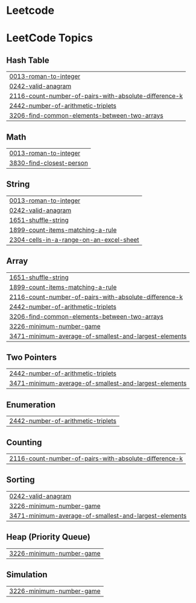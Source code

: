 # Leetcode
<!---LeetCode Topics Start-->
# LeetCode Topics
## Hash Table
|  |
| ------- |
| [0013-roman-to-integer](https://github.com/dhanushkadiyapu/Leetcode/tree/master/0013-roman-to-integer) |
| [0242-valid-anagram](https://github.com/dhanushkadiyapu/Leetcode/tree/master/0242-valid-anagram) |
| [2116-count-number-of-pairs-with-absolute-difference-k](https://github.com/dhanushkadiyapu/Leetcode/tree/master/2116-count-number-of-pairs-with-absolute-difference-k) |
| [2442-number-of-arithmetic-triplets](https://github.com/dhanushkadiyapu/Leetcode/tree/master/2442-number-of-arithmetic-triplets) |
| [3206-find-common-elements-between-two-arrays](https://github.com/dhanushkadiyapu/Leetcode/tree/master/3206-find-common-elements-between-two-arrays) |
## Math
|  |
| ------- |
| [0013-roman-to-integer](https://github.com/dhanushkadiyapu/Leetcode/tree/master/0013-roman-to-integer) |
| [3830-find-closest-person](https://github.com/dhanushkadiyapu/Leetcode/tree/master/3830-find-closest-person) |
## String
|  |
| ------- |
| [0013-roman-to-integer](https://github.com/dhanushkadiyapu/Leetcode/tree/master/0013-roman-to-integer) |
| [0242-valid-anagram](https://github.com/dhanushkadiyapu/Leetcode/tree/master/0242-valid-anagram) |
| [1651-shuffle-string](https://github.com/dhanushkadiyapu/Leetcode/tree/master/1651-shuffle-string) |
| [1899-count-items-matching-a-rule](https://github.com/dhanushkadiyapu/Leetcode/tree/master/1899-count-items-matching-a-rule) |
| [2304-cells-in-a-range-on-an-excel-sheet](https://github.com/dhanushkadiyapu/Leetcode/tree/master/2304-cells-in-a-range-on-an-excel-sheet) |
## Array
|  |
| ------- |
| [1651-shuffle-string](https://github.com/dhanushkadiyapu/Leetcode/tree/master/1651-shuffle-string) |
| [1899-count-items-matching-a-rule](https://github.com/dhanushkadiyapu/Leetcode/tree/master/1899-count-items-matching-a-rule) |
| [2116-count-number-of-pairs-with-absolute-difference-k](https://github.com/dhanushkadiyapu/Leetcode/tree/master/2116-count-number-of-pairs-with-absolute-difference-k) |
| [2442-number-of-arithmetic-triplets](https://github.com/dhanushkadiyapu/Leetcode/tree/master/2442-number-of-arithmetic-triplets) |
| [3206-find-common-elements-between-two-arrays](https://github.com/dhanushkadiyapu/Leetcode/tree/master/3206-find-common-elements-between-two-arrays) |
| [3226-minimum-number-game](https://github.com/dhanushkadiyapu/Leetcode/tree/master/3226-minimum-number-game) |
| [3471-minimum-average-of-smallest-and-largest-elements](https://github.com/dhanushkadiyapu/Leetcode/tree/master/3471-minimum-average-of-smallest-and-largest-elements) |
## Two Pointers
|  |
| ------- |
| [2442-number-of-arithmetic-triplets](https://github.com/dhanushkadiyapu/Leetcode/tree/master/2442-number-of-arithmetic-triplets) |
| [3471-minimum-average-of-smallest-and-largest-elements](https://github.com/dhanushkadiyapu/Leetcode/tree/master/3471-minimum-average-of-smallest-and-largest-elements) |
## Enumeration
|  |
| ------- |
| [2442-number-of-arithmetic-triplets](https://github.com/dhanushkadiyapu/Leetcode/tree/master/2442-number-of-arithmetic-triplets) |
## Counting
|  |
| ------- |
| [2116-count-number-of-pairs-with-absolute-difference-k](https://github.com/dhanushkadiyapu/Leetcode/tree/master/2116-count-number-of-pairs-with-absolute-difference-k) |
## Sorting
|  |
| ------- |
| [0242-valid-anagram](https://github.com/dhanushkadiyapu/Leetcode/tree/master/0242-valid-anagram) |
| [3226-minimum-number-game](https://github.com/dhanushkadiyapu/Leetcode/tree/master/3226-minimum-number-game) |
| [3471-minimum-average-of-smallest-and-largest-elements](https://github.com/dhanushkadiyapu/Leetcode/tree/master/3471-minimum-average-of-smallest-and-largest-elements) |
## Heap (Priority Queue)
|  |
| ------- |
| [3226-minimum-number-game](https://github.com/dhanushkadiyapu/Leetcode/tree/master/3226-minimum-number-game) |
## Simulation
|  |
| ------- |
| [3226-minimum-number-game](https://github.com/dhanushkadiyapu/Leetcode/tree/master/3226-minimum-number-game) |
<!---LeetCode Topics End-->